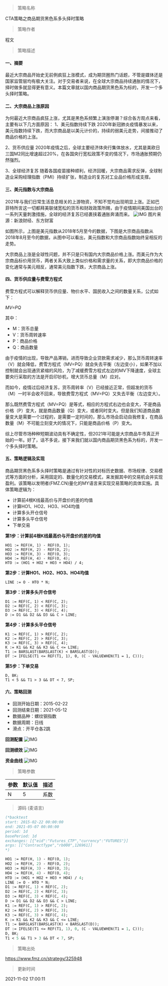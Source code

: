 
> 策略名称

CTA策略之商品期货黑色系多头择时策略

> 策略作者

程文

> 策略描述

#### 一、摘要
最近大宗商品开始史无前例疯狂上涨模式，成为期货圈热门话题，不管是媒体还是国家监管层均有极大关注。对于交易者来说，在全球大宗商品持续通胀的情况下，择时做多就显得更有意义。本篇文章就以国内商品期货黑色系为标的，开发一个多头择时策略。

#### 二、大宗商品上涨原因
为何最近大宗商品疯狂上涨，尤其是黑色系频繁上演涨停潮？综合各方观点来看，主要有以下几方面原因：
1、美元指数持续下跌
2020年新冠肺炎疫情暴发以来，美元指数持续下跌，而大宗商品是以美元计价的，持续的弱美元走势，间接推动了商品价格的上涨。

2、货币供应量
2020年疫情之后，全球主要经济体央行集体放水，尤其是美欧日三国M2同比增速超过20%，在各国央行宽松政策不变的情况下，市场通胀预期仍然强烈。

3、全球经济复苏
随着各国疫苗接种顺利，经济回暖，大宗商品需求反弹，全球制造业采购经理指数（PMI）持续扩张，制造业的复苏对工业品价格形成支撑。

#### 三、美元指数与大宗商品
2021年与我们日常生活息息相关的上游物资，不知不觉均出现明显上涨。正如巴菲特所言这一切都拜美联储宽松的货币和财政政策所赐，由于疫情期间美国出台的一系列天量刺激措施，全球的经济复苏已经裹挟着通胀奔涌而来。
 ![IMG](https://www.fmz.cn/upload/asset/39b751b439081ac3fcb8.png) 
图片来源：新浪财经、东方财富

如图所示，上图是美元指数从2018年5月至今的数据，下图是大宗商品指数从2018年8月至今的数据，从图中可以看出，美元指数和大宗商品指数始终呈相反的走势。


大宗商品上涨是全球性问题，并不只是只有国内大宗商品价格上涨。而美元作为大宗商品标价用货币，两者关系大致上类似价格和需求量的关系，即大宗商品价格的变化通常与美元相反，通常美元指数下跌，大宗商品上涨。


#### 四、货币供应量与费雪方程式
费雪方程式可以解释货币供应量、物价水平、国民收入之间的数量关系，公式如下：

*MV=PQ*

其中：
- M：货币总量
- V：货币周转速率
- P：商品价格
- Q：商品数量

由于疫情的出现，导致产品滞销，进而导致企业贷款需求减少，那么货币周转速率（V）就会降低，费雪方程式（MV=PQ）就会失去平衡（左边变小），如果不加以控制就会出现通货紧缩的风险，为了减缓费雪方程式左边的MV下降速度，全球主要央行采取的方法是开启印钞机，增大货币总量（M）应对。

而如今，疫情过后经济复苏，货币周转率（V）已经接近正常，但超发的货币（M）一时半会收不回来，导致费雪方程式（MV=PQ）又失去平衡（左边变大）。

那么既然费雪方程式（MV=PQ）是等式，相应的方程式右边也会变大，不是商品价格（P）变大，就是商品数量（Q）变大，或者同时变大。但是我们知道商品数量变大是需要一个过程的，是需要一定时间的，那么市场会启动自我修复，在商品数量（M）不可能立刻变大的情况下，只能是商品价格（P）变大。

综上尽管市场种种短期波动具有不确定性，但2021年可能是大宗商品牛市真正开始的一年。好了，话不多说，接下来我们就以国内商品期货黑色系为标的，开发一个多头择时策略。

#### 五、策略逻辑及实现
商品期货黑色系多头择时策略是通过有针对性的对标历史数据、市场规律、交易模式等方面的分析，采用固定的、数量化的交易模式，来发掘其中的交易机会并实现盈利。该策略以发明者(FMZ.CN)量化的MY语言来实现交易策略的具体实施。具体策略逻辑为：

- 计算前4根K线最高价与开盘价的差的均值
- 计算HO1、HO2、HO3、HO4均值
- 计算多头开仓信号
- 计算多头平仓信号
- 下单交易

**第1步：计算前4根K线最高价与开盘价的差的均值**
```
HO1 := REF(H, 1) - REF(O, 1);
HO2 := REF(H, 2) - REF(O, 2);
HO3 := REF(H, 3) - REF(O, 3);
HO4 := REF(H, 4) - REF(O, 4);
HTO := (HO1 + HO2 + HO3 + HO4) / 4;
```
**第2步：计算HO1、HO2、HO3、HO4均值**
```
LINE := O - HTO * N;
```
**第3步：计算多头开仓信号**
```
D1 := REF(C, 1) < REF(C, 2);
D2 := REF(C, 2) < REF(C, 3);
D3 := REF(C, 3) < REF(C, 4);
D := D1 && D2 && D3 && C > LINE;
```

**第4步：计算多头平仓信号**
```
K1 := REF(C, 1) > REF(C, 2);
K2 := REF(C, 2) > REF(C, 3);
K3 := REF(C, 3) > REF(C, 4);
K := K1 && K2 && K3 && C <= LINE;
T1 := BARSLAST(BARSLAST(K) < BARSLAST(D));
DT := IFELSE(T1 <= REF(T1, 1), 0, (C - VALUEWHEN(T1 = 1, C)));
```
**第5步：下单交易**
```
D, BK;
T1 < 5 && T1 > 3 && DT < 7, SP;
```


#### 六、策略回测
- 回测开始日期：2015-02-22
- 回测结束日期：2021-05-12
- 数据品种：螺纹钢指数
- 数据周期：日线
- 滑点：开平仓各2跳

**回测配置**
 ![IMG](https://www.fmz.cn/upload/asset/394c8d1bd5c8566f1311.png) 
 
**回测绩效**
 ![IMG](https://www.fmz.cn/upload/asset/394e31969db01c285d6f.png) 
 
**资金曲线**
 ![IMG](https://www.fmz.cn/upload/asset/3962b12e6c0d57df2c03.png) 

> 策略参数



|参数|默认值|描述|
|----|----|----|
|N|5|系数|


> 源码 (麦语言)

``` pascal
(*backtest
start: 2015-02-22 00:00:00
end: 2021-05-07 00:00:00
period: 1d
basePeriod: 1d
exchanges: [{"eid":"Futures_CTP","currency":"FUTURES"}]
args: [["ContractType","rb000",126961]]
*)

HO1 := REF(H, 1) - REF(O, 1);
HO2 := REF(H, 2) - REF(O, 2);
HO3 := REF(H, 3) - REF(O, 3);
HO4 := REF(H, 4) - REF(O, 4);
HTO := (HO1 + HO2 + HO3 + HO4) / 4;
LINE := O - HTO * N;
D1 := REF(C, 1) < REF(C, 2);
D2 := REF(C, 2) < REF(C, 3);
D3 := REF(C, 3) < REF(C, 4);
D := D1 && D2 && D3 && C > LINE;
K1 := REF(C, 1) > REF(C, 2);
K2 := REF(C, 2) > REF(C, 3);
K3 := REF(C, 3) > REF(C, 4);
K := K1 && K2 && K3 && C <= LINE;
T1 := BARSLAST(BARSLAST(K) < BARSLAST(D));
DT := IFELSE(T1 <= REF(T1, 1), 0, (C - VALUEWHEN(T1 = 1, C)));
D, BK;
T1 < 5 && T1 > 3 && DT < 7, SP;
```

> 策略出处

https://www.fmz.cn/strategy/325948

> 更新时间

2021-11-02 17:00:11
